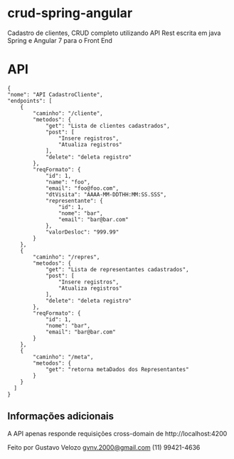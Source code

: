 # crud-spring-angular
Cadastro de clientes, CRUD completo utilizando API Rest escrita em java Spring e Angular 7 para o Front End

# API


    {
    "nome": "API CadastroCliente",
    "endpoints": [
        {
            "caminho": "/cliente",
            "metodos": {
                "get": "Lista de clientes cadastrados",
                "post": [
                    "Insere registros",
                    "Atualiza registros"
                ],
                "delete": "deleta registro"
            },
            "reqFormato": {
                "id": 1,
                "name": "foo",
                "email": "foo@foo.com",
                "dtVisita": "AAAA-MM-DDTHH:MM:SS.SSS",
                "representante": {
                    "id": 1,
                    "nome": "bar",
                    "email": "bar@bar.com"
                },
                "valorDesloc": "999.99"
            }
        },
        {
            "caminho": "/repres",
            "metodos": {
                "get": "Lista de representantes cadastrados",
                "post": [
                    "Insere registros",
                    "Atualiza registros"
                ],
                "delete": "deleta registro"
            },
            "reqFormato": {
                "id": 1,
                "nome": "bar",
                "email": "bar@bar.com"
            }
        },
        {
            "caminho": "/meta",
            "metodos": {
                "get": "retorna metaDados dos Representantes"
            }
        }
      ]
    }



## Informações adicionais

A API apenas responde requisições cross-domain de http://localhost:4200

Feito por Gustavo Velozo
gvnv.2000@gmail.com
(11) 99421-4636
